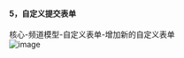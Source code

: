 #### 5，自定义提交表单

核心-频道模型-自定义表单-增加新的自定义表单
 <br/>
 ![image](https://raw.githubusercontent.com/luobo157/dedecms/main/5.%E8%87%AA%E5%AE%9A%E4%B9%89%E6%8F%90%E4%BA%A4%E8%A1%A8%E5%8D%95/%E6%96%B0%E5%A2%9E%E8%87%AA%E5%AE%9A%E4%B9%89%E8%A1%A8%E5%8D%951.png) 
 <br/>

